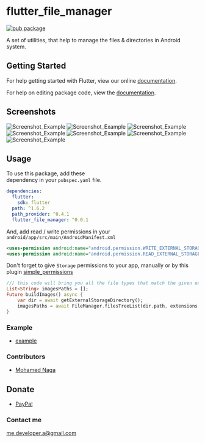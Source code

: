 # flutter_file_manager

[![pub package](https://img.shields.io/pub/v/image_picker.svg)](https://pub.dartlang.org/packages/flutter_file_manager)

A set of utilities, that help to manage the files & directories in Android system.


## Getting Started

For help getting started with Flutter, view our online [documentation](https://flutter.io/).

For help on editing package code, view the [documentation](https://flutter.io/developing-packages/).

## Screenshots
![Screenshot_Example](https://github.com/Eagle6789/flutter_file_manager/blob/master/screenshots/ss1.png?raw=true)
![Screenshot_Example](https://github.com/Eagle6789/flutter_file_manager/blob/master/screenshots/ss2.png?raw=true)
![Screenshot_Example](https://github.com/Eagle6789/flutter_file_manager/blob/master/screenshots/ss3.png?raw=true)
![Screenshot_Example](https://github.com/Eagle6789/flutter_file_manager/blob/master/screenshots/ss4.png?raw=true)
![Screenshot_Example](https://github.com/Eagle6789/flutter_file_manager/blob/master/screenshots/ss5.png?raw=true)
![Screenshot_Example](https://github.com/Eagle6789/flutter_file_manager/blob/master/screenshots/ss7.png?raw=true)
![Screenshot_Example](https://github.com/Eagle6789/flutter_file_manager/blob/master/screenshots/ss8.png?raw=true)


## Usage

To use this package, add these  
dependency in your `pubspec.yaml`  file.

```yaml
dependencies:
  flutter:
    sdk: flutter
  path: ^1.6.2
  path_provider: ^0.4.1
  flutter_file_manager: ^0.0.1
```
And, add read / write permissions in your
`android/app/src/main/AndroidManifest.xml`
````xml
<uses-permission android:name="android.permission.WRITE_EXTERNAL_STORAGE"/>
<uses-permission android:name="android.permission.READ_EXTERNAL_STORAGE"/>
````
Don't forget to give `Storage` permissions to your app, manually or by this plugin [simple_permissions](https://pub.dartlang.org/packages/simple_permissions)

```dart
/// this code will bring you all the file types that match the given extensions.
List<String> imagesPaths = [];
Future buildImages() async {
	var dir = await getExternalStorageDirectory();
	imagesPaths = await FileManager.filesTreeList(dir.path, extensions: ["png", "jpg"]);
}
```
### Example
* [example](https://github.com/Eagle6789/flutter_file_manager/tree/master/example)

### Contributors
* [Mohamed Naga](https://github.com/eagle6789)

## Donate
* [PayPal](https://www.paypal.me/eagle6789)

### Contact me
me.developer.a@gmail.com
